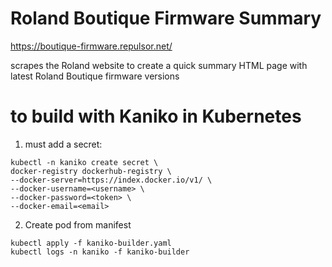 # Roland Boutique Firmware Summary

https://boutique-firmware.repulsor.net/

scrapes the Roland website to create a quick summary HTML page with latest
Roland Boutique firmware versions

# to build with Kaniko in Kubernetes 

1. must add a secret:

```
kubectl -n kaniko create secret \ 
docker-registry dockerhub-registry \
--docker-server=https://index.docker.io/v1/ \
--docker-username=<username> \
--docker-password=<token> \
--docker-email=<email>
```

2. Create pod from manifest

```
kubectl apply -f kaniko-builder.yaml
kubectl logs -n kaniko -f kaniko-builder 
```
